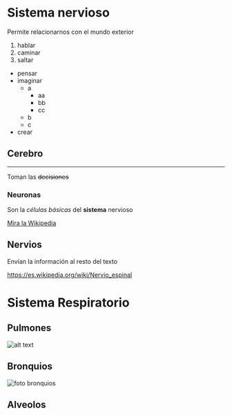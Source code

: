 # Sistema nervioso
Permite relacionarnos con el mundo exterior

1. hablar
2. caminar
3. saltar

* pensar
* imaginar
    * a
        * aa
        * bb
        * cc
    * b
    * c
* crear

## Cerebro
---
Toman las ~~decisiones~~

### Neuronas
Son la _células_ *básicas* del **sistema** nervioso

[Mira la Wikipedia](https://es.wikipedia.org/wiki/Neurona)


## Nervios
Envían la información al resto del texto

https://es.wikipedia.org/wiki/Nervio_espinal


# Sistema Respiratorio

## Pulmones

![alt text](https://upload.wikimedia.org/wikipedia/commons/thumb/9/9e/Lungs_diagram_simple.svg/1200px-Lungs_diagram_simple.svg.png)

## Bronquios

![foto bronquios][bronquios1]

## Alveolos

[bronquios1]:
https://upload.wikimedia.org/wikipedia/commons/8/85/Gray961.png
